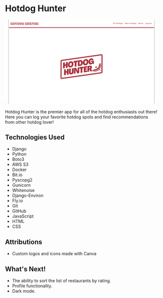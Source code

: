 # Hotdog Hunter

![App Screenshot](https://github.com/trentonwahr/hotdog-hunter/blob/main/main_app/static/images/app-screenshot.png)

Hotdog Hunter is the premier app for all of the hotdog enthusiasts out there! Here you can log your favorite hotdog spots and find recommendations from other hotdog lover!

## Technologies Used

* Django
* Python
* Boto3
* AWS S3
* Docker
* Bit.io
* Pyscopg2
* Gunicorn
* Whitenoise
* Django-Environ
* Fly.io
* Git
* GitHub
* JavaScript
* HTML
* CSS

## Attributions

* Custom logos and icons made with Canva

## What's Next!

* The ability to sort the list of restaurants by rating.
* Profile functionality.
* Dark mode.